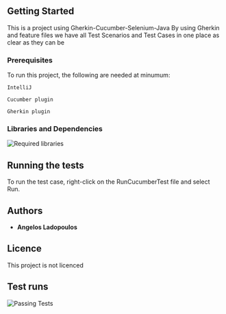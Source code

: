 ## Getting Started

This is a project using Gherkin-Cucumber-Selenium-Java
By using Gherkin and feature files we have all Test Scenarios and Test Cases in one place as clear as they can be

### Prerequisites

To run this project, the following are needed at minumum:

```
IntelliJ
```
```
Cucumber plugin
```
```
Gherkin plugin
```

### Libraries and Dependencies

![Required libraries](https://user-images.githubusercontent.com/25553379/212944408-aaabda61-9ea9-4c47-842c-288ca16c96bf.jpg)

## Running the tests

To run the test case, right-click on the RunCucumberTest file and select Run.

## Authors

* **Angelos Ladopoulos**

## Licence

This project is not licenced

## Test runs

![Passing Tests](https://user-images.githubusercontent.com/25553379/212944479-83eb9682-6bf3-441a-9462-4c5233147c0f.jpg)
